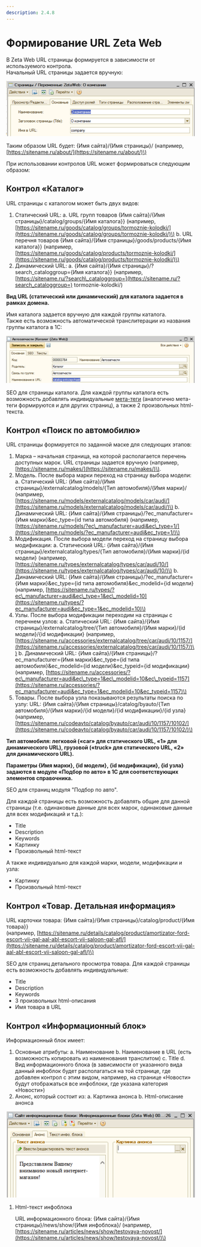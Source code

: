 ```yaml
---
description: 2.4.8
---
```


# Формирование URL Zeta Web

В Zeta Web URL страницы формируется в зависимости от используемого контрола.  
Начальный URL страницы задается вручную:

![](../.gitbook/assets/image%20%2879%29.png)

Таким образом URL будет: {Имя сайта}/{Имя страницы}/ \(например, [https://sitename.ru/about/](https://sitename.ru/about/)\)

При использовании контролов URL может формироваться следующим образом:

## Контрол «Каталог»

URL страницы с каталогом может быть двух видов:

1. Статический URL: a. URL групп товаров {Имя сайта}/{Имя страницы}/catalog/groups/{Имя каталога}}  \(например, [https://sitename.ru/goods/catalog/groups/tormoznie-kolodki/](https://sitename.ru/goods/catalog/groups/tormoznie-kolodki/)\)  b. URL перечня товаров {Имя сайта}/{Имя страницы}/goods/products/{Имя каталога}} \(например, [https://sitename.ru/goods/catalog/products/tormoznie-kolodki/](https://sitename.ru/goods/catalog/products/tormoznie-kolodki/)\) 
2. Динамический URL:  a. {Имя сайта}/{Имя страницы}/?search\_cataloggroup={Имя каталога}}  \(например, [https://sitename.ru/?search\_cataloggroup=](https://sitename.ru/?search_cataloggroup=) tormoznie-kolodki/\) 

**Вид URL \(статический или динамический\) для каталога задается в рамках домена.**

Имя каталога задается вручную для каждой группы каталога.  
Также есть возможность автоматической транслитерации из названия группы каталога в 1С:

![](../.gitbook/assets/image%20%2867%29.png)

SEO для страницы каталога. Для каждой группы каталога есть возможность добавлять индивидуальные [мета-теги](nastroika-meta-tegov.md) \(аналогично мета-теги формируются и для других страниц\), а также 2 произвольных html-текста.

## Контрол «Поиск по автомобилю»

URL страницы формируется по заданной маске для следующих этапов:

1. Марка – начальная страница, на которой располагается перечень доступных марок.  URL страницы задается вручную  \(например, [https://sitename.ru/makes/](https://sitename.ru/makes/)\). 
2. Модель. После выбора марки переход на страницу выбора модели:  a. Статический URL: {Имя сайта}/{Имя страницы}/externalcatalog/models/{Тип автомобиля}/{Имя марки}/  \(например, [https://sitename.ru/models/externalcatalog/models/car/audi/](https://sitename.ru/models/externalcatalog/models/car/audi/)\)  b. Динамический URL: {Имя сайта}/{Имя страницы}/?ec\_manufacturer={Имя марки}&ec\_type={id типа автомобиля}  \(например, [https://sitename.ru/models/?ec\_manufacturer=audi&ec\_type=1/](https://sitename.ru/models/?ec_manufacturer=audi&ec_type=1/)\) 
3. Модификация. После выбора модели переход на страницу выбора модификации:  a. Статический URL: {Имя сайта}/{Имя страницы}/externalcatalog/types/{Тип автомобиля}/{Имя марки}/{id модели}  \(например, [https://sitename.ru/types/externalcatalog/types/car/audi/10/](https://sitename.ru/types/externalcatalog/types/car/audi/10/)\)  b. Динамический URL: {Имя сайта}/{Имя страницы}/?ec\_manufacturer={Имя марки}&ec\_type={id типа автомобиля}&ec\_modelid={id модели}  \(например, [https://sitename.ru/types/?ec\_manufacturer=audi&ec\_type=1&ec\_modelid=10](https://sitename.ru/types/?ec_manufacturer=audi&ec_type=1&ec_modelid=10)\) 
4. Узлы. После выбора модификации переходим на страницы с перечнем узлов:  a. Статический URL: {Имя сайта}/{Имя страницы}/externalcatalog/tree/{Тип автомобиля}/{Имя марки}/{id модели}/{id модификации}  \(например, [https://sitename.ru/accessories/externalcatalog/tree/car/audi/10/1157/](https://sitename.ru/accessories/externalcatalog/tree/car/audi/10/1157/)\)  b. Динамический URL: {Имя сайта}/{Имя страницы}/?ec\_manufacturer={Имя марки}&ec\_type={id типа автомобиля}&ec\_modelid={id модели}&ec\_typeid={id модификации}  \(например, [https://sitename.ru/accessories/?ec\_manufacturer=audi&ec\_type=1&ec\_modelid=10&ec\_typeid=1157](https://sitename.ru/accessories/?ec_manufacturer=audi&ec_type=1&ec_modelid=10&ec_typeid=1157)\) 
5. Товары. После выбора узла показываются результаты поиска по узлу:  URL: {Имя сайта}/{Имя страницы}/catalog/byauto/{Тип автомобиля}/{Имя марки}/{id модели}/{id модификации}/{id узла}  \(например, [https://sitename.ru/codeavto/catalog/byauto/car/audi/10/1157/10102/](https://sitename.ru/codeavto/catalog/byauto/car/audi/10/1157/10102/)\)  

**Тип автомобиля: легковой \(«car» для статического URL, «1» для динамического URL\), грузовой \(«truck» для статического URL, «2» для динамического URL\).**

**Параметры {Имя марки}, {id модели}, {id модификации}, {id узла} задаются в модуле «Подбор по авто» в 1С для соответствующих элементов справочника.**

SEO для страниц модуля "Подбор по авто".

Для каждой страницы есть возможность добавлять общие для данной страницы \(т.е. одинаковые данные для всех марок, одинаковые данные для всех модификаций и т.д.\):

* Title
* Description
* Keywords
* Картинку
* Произвольный html-текст 

А также индивидуально для каждой марки, модели, модификации и узла:

* Картинку
* Произвольный html-текст

## Контрол «Товар. Детальная информация»

URL карточки товара: {Имя сайта}/{Имя страницы}/catalog/product/{Имя товара}}  
\(например, [https://sitename.ru/details/catalog/product/amortizator-ford-escort-vii-gal-aal-abl-escort-vii-saloon-gal-afl/](https://sitename.ru/details/catalog/product/amortizator-ford-escort-vii-gal-aal-abl-escort-vii-saloon-gal-afl/)\)

SEO для страниц детального просмотра товара. Для каждой страницы есть возможность добавлять индивидуальные:

* Title
* Description
* Keywords
* 3 произвольных html-описания
* Имя товара в URL

## Контрол «Информационный блок»

Информационный блок имеет:

1. Основные атрибуты:  a. Наименование  b. Наименование в URL \(есть возможность копировать из наименования транслитом\)  c. Title  d. Вид информационного блока \(в зависимости от указанного вида данный инфоблок будет располагаться на той странице, где добавлен контрол с этим видом, например, на странице «Новости» будут отображаться все инфоблоки, где указана категория «Новости»\) 
2. Анонс, который состоит из: a. Картинка анонса  b. Html-описание анонса

![](../.gitbook/assets/image%20%2859%29.png)

1. Html-текст инфоблока  

   URL информационного блока: {Имя сайта}/{Имя страницы}/news/show/{Имя инфоблока}/ \(например, [https://sitename.ru/articles/news/show/testovaya-novost/](https://sitename.ru/articles/news/show/testovaya-novost/)\)

